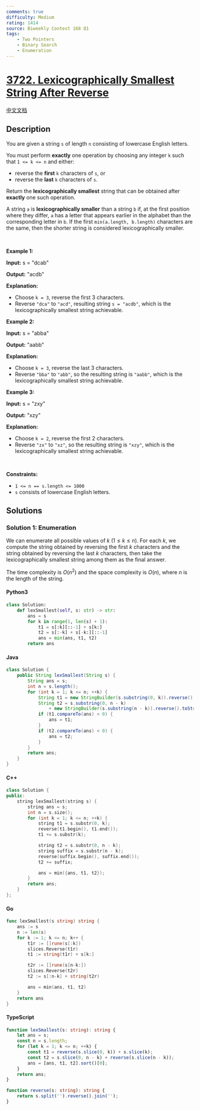 ```yaml
---
comments: true
difficulty: Medium
rating: 1414
source: Biweekly Contest 168 Q1
tags:
    - Two Pointers
    - Binary Search
    - Enumeration
---
```


<!-- problem:start -->

# [3722. Lexicographically Smallest String After Reverse](https://leetcode.com/problems/lexicographically-smallest-string-after-reverse)

[中文文档](/solution/3700-3799/3722.Lexicographically%20Smallest%20String%20After%20Reverse/README.md)

## Description

<!-- description:start -->

<p>You are given a string <code>s</code> of length <code>n</code> consisting of lowercase English letters.</p>

<p>You must perform <strong>exactly</strong> one operation by choosing any integer <code>k</code> such that <code>1 &lt;= k &lt;= n</code> and either:</p>

<ul>
	<li>reverse the <strong>first</strong> <code>k</code> characters of <code>s</code>, or</li>
	<li>reverse the <strong>last</strong> <code>k</code> characters of <code>s</code>.</li>
</ul>

<p>Return the <strong>lexicographically smallest</strong> string that can be obtained after <strong>exactly</strong> one such operation.</p>

<p>A string <code>a</code> is <strong>lexicographically smaller</strong> than a string <code>b</code> if, at the first position where they differ, <code>a</code> has a letter that appears earlier in the alphabet than the corresponding letter in <code>b</code>. If the first <code>min(a.length, b.length)</code> characters are the same, then the shorter string is considered lexicographically smaller.</p>

<p>&nbsp;</p>
<p><strong class="example">Example 1:</strong></p>

<div class="example-block">
<p><strong>Input:</strong> <span class="example-io">s = &quot;dcab&quot;</span></p>

<p><strong>Output:</strong> <span class="example-io">&quot;acdb&quot;</span></p>

<p><strong>Explanation:</strong></p>

<ul>
	<li>Choose <code>k = 3</code>, reverse the first 3 characters.</li>
	<li>Reverse <code>&quot;dca&quot;</code> to <code>&quot;acd&quot;</code>, resulting string <code>s = &quot;acdb&quot;</code>, which is the lexicographically smallest string achievable.</li>
</ul>
</div>

<p><strong class="example">Example 2:</strong></p>

<div class="example-block">
<p><strong>Input:</strong> <span class="example-io">s = &quot;abba&quot;</span></p>

<p><strong>Output:</strong> <span class="example-io">&quot;aabb&quot;</span></p>

<p><strong>Explanation:</strong></p>

<ul>
	<li>Choose <code>k = 3</code>, reverse the last 3 characters.</li>
	<li>Reverse <code>&quot;bba&quot;</code> to <code>&quot;abb&quot;</code>, so the resulting string is <code>&quot;aabb&quot;</code>, which is the lexicographically smallest string achievable.</li>
</ul>
</div>

<p><strong class="example">Example 3:</strong></p>

<div class="example-block">
<p><strong>Input:</strong> <span class="example-io">s = &quot;zxy&quot;</span></p>

<p><strong>Output:</strong> <span class="example-io">&quot;xzy&quot;</span></p>

<p><strong>Explanation:</strong></p>

<ul>
	<li>Choose <code>k = 2</code>, reverse the first 2 characters.</li>
	<li>Reverse <code>&quot;zx&quot;</code> to <code>&quot;xz&quot;</code>, so the resulting string is <code>&quot;xzy&quot;</code>, which is the lexicographically smallest string achievable.</li>
</ul>
</div>

<p>&nbsp;</p>
<p><strong>Constraints:</strong></p>

<ul>
	<li><code>1 &lt;= n == s.length &lt;= 1000</code></li>
	<li><code>s</code> consists of lowercase English letters.</li>
</ul>

<!-- description:end -->

## Solutions

<!-- solution:start -->

### Solution 1: Enumeration

We can enumerate all possible values of $k$ ($1 \leq k \leq n$). For each $k$, we compute the string obtained by reversing the first $k$ characters and the string obtained by reversing the last $k$ characters, then take the lexicographically smallest string among them as the final answer.

The time complexity is $O(n^2)$ and the space complexity is $O(n)$, where $n$ is the length of the string.

<!-- tabs:start -->

#### Python3

```python
class Solution:
    def lexSmallest(self, s: str) -> str:
        ans = s
        for k in range(1, len(s) + 1):
            t1 = s[:k][::-1] + s[k:]
            t2 = s[:-k] + s[-k:][::-1]
            ans = min(ans, t1, t2)
        return ans
```

#### Java

```java
class Solution {
    public String lexSmallest(String s) {
        String ans = s;
        int n = s.length();
        for (int k = 1; k <= n; ++k) {
            String t1 = new StringBuilder(s.substring(0, k)).reverse().toString() + s.substring(k);
            String t2 = s.substring(0, n - k)
                + new StringBuilder(s.substring(n - k)).reverse().toString();
            if (t1.compareTo(ans) < 0) {
                ans = t1;
            }
            if (t2.compareTo(ans) < 0) {
                ans = t2;
            }
        }
        return ans;
    }
}
```

#### C++

```cpp
class Solution {
public:
    string lexSmallest(string s) {
        string ans = s;
        int n = s.size();
        for (int k = 1; k <= n; ++k) {
            string t1 = s.substr(0, k);
            reverse(t1.begin(), t1.end());
            t1 += s.substr(k);

            string t2 = s.substr(0, n - k);
            string suffix = s.substr(n - k);
            reverse(suffix.begin(), suffix.end());
            t2 += suffix;

            ans = min({ans, t1, t2});
        }
        return ans;
    }
};
```

#### Go

```go
func lexSmallest(s string) string {
	ans := s
	n := len(s)
	for k := 1; k <= n; k++ {
		t1r := []rune(s[:k])
		slices.Reverse(t1r)
		t1 := string(t1r) + s[k:]

		t2r := []rune(s[n-k:])
		slices.Reverse(t2r)
		t2 := s[:n-k] + string(t2r)

		ans = min(ans, t1, t2)
	}
	return ans
}
```

#### TypeScript

```ts
function lexSmallest(s: string): string {
    let ans = s;
    const n = s.length;
    for (let k = 1; k <= n; ++k) {
        const t1 = reverse(s.slice(0, k)) + s.slice(k);
        const t2 = s.slice(0, n - k) + reverse(s.slice(n - k));
        ans = [ans, t1, t2].sort()[0];
    }
    return ans;
}

function reverse(s: string): string {
    return s.split('').reverse().join('');
}
```

<!-- tabs:end -->

<!-- solution:end -->

<!-- problem:end -->
